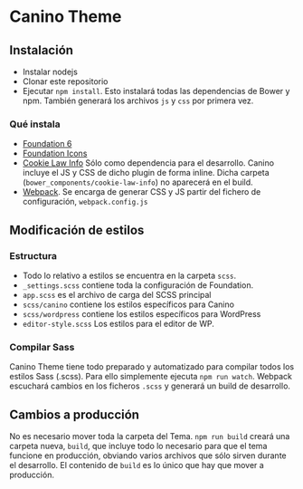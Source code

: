 # Canino Theme

## Instalación

- Instalar nodejs
- Clonar este repositorio
- Ejecutar `npm install`. Esto instalará todas las dependencias de Bower y npm. También generará los archivos `js` y `css` por primera vez.

### Qué instala
- [Foundation 6](http://foundation.zurb.com/sites.html)
- [Foundation Icons](http://zurb.com/playground/foundation-icon-fonts-3)
- [Cookie Law Info](https://es.wordpress.org/plugins/cookie-law-info/) Sólo como dependencia para el desarrollo.
Canino incluye el JS y CSS de dicho plugin de forma inline. Dicha carpeta (`bower_components/cookie-law-info`) no aparecerá en el build.
- [Webpack](https://webpack.js.org/). Se encarga de generar CSS y JS  partir del fichero de configuración, `webpack.config.js`
 
## Modificación de estilos
### Estructura
- Todo lo relativo a estilos se encuentra en la carpeta `scss`.
- `_settings.scss` contiene toda la configuración de Foundation.
- `app.scss` es el archivo de carga del SCSS principal
- `scss/canino` contiene los estilos específicos para Canino
- `scss/wordpress` contiene los estilos específicos para WordPress
- `editor-style.scss` Los estilos para el editor de WP.

### Compilar Sass
Canino Theme tiene todo preparado y automatizado para compilar todos los estilos Sass (.scss). Para ello simplemente ejecuta `npm run watch`. Webpack escuchará cambios en los ficheros `.scss` y generará un build de desarrollo.

## Cambios a producción
No es necesario mover toda la carpeta del Tema. `npm run build` creará una carpeta nueva, `build`, que incluye todo lo necesario para que el tema funcione en producción, obviando varios archivos que sólo sirven durante el desarrollo.
El contenido de `build` es lo único que hay que mover a producción. 